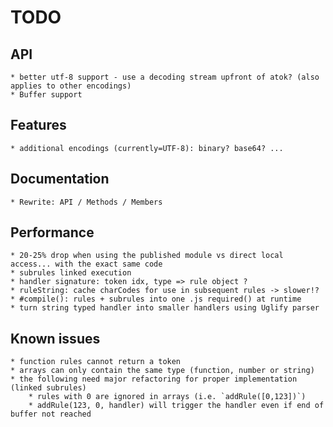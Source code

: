 # TODO

## API

	* better utf-8 support - use a decoding stream upfront of atok? (also applies to other encodings)
	* Buffer support

## Features

	* additional encodings (currently=UTF-8): binary? base64? ...

## Documentation

	* Rewrite: API / Methods / Members

## Performance

	* 20-25% drop when using the published module vs direct local access... with the exact same code
	* subrules linked execution
	* handler signature: token idx, type => rule object ?
	* ruleString: cache charCodes for use in subsequent rules -> slower!?
	* #compile(): rules + subrules into one .js required() at runtime
	* turn string typed handler into smaller handlers using Uglify parser

## Known issues

	* function rules cannot return a token
	* arrays can only contain the same type (function, number or string)
	* the following need major refactoring for proper implementation (linked subrules)
		* rules with 0 are ignored in arrays (i.e. `addRule([0,123])`)
		* addRule(123, 0, handler) will trigger the handler even if end of buffer not reached
